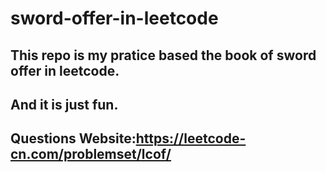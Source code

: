 # sword-offer-in-leetcode 
## This repo is my pratice based the book of sword offer in leetcode.
## And it is just fun.
## Questions Website:https://leetcode-cn.com/problemset/lcof/
